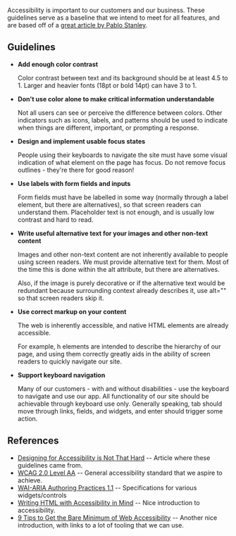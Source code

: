 Accessibility is important to our customers and our business. These guidelines serve as a baseline that we intend to meet for all features, and are based off of a [great article by Pablo Stanley](https://uxdesign.cc/designing-for-accessibility-is-not-that-hard-c04cc4779d94).

## **Guidelines**

- **Add enough color contrast**

  Color contrast between text and its background should be at least 4.5 to 1. Larger and heavier fonts (18pt or bold 14pt) can have 3 to 1.

- **Don't use color alone to make critical information understandable**

  Not all users can see or perceive the difference between colors. Other indicators such as icons, labels, and patterns should be used to indicate when things are different, important, or prompting a response.

- **Design and implement usable focus states**

  People using their keyboards to navigate the site must have some visual indication of what element on the page has focus. Do not remove focus outlines - they're there for good reason!

- **Use labels with form fields and inputs**

  Form fields must have be labelled in some way (normally through a label element, but there are alternatives), so that screen readers can understand them. Placeholder text is not enough, and is usually low contrast and hard to read.

- **Write useful alternative text for your images and other non-text content**

  Images and other non-text content are not inherently available to people using screen readers. We must provide alternative text for them. Most of the time this is done within the alt attribute, but there are alternatives.

  Also, if the image is purely decorative or if the alternative text would be redundant because surrounding context already describes it, use alt="" so that screen readers skip it.

- **Use correct markup on your content**

  The web is inherently accessible, and native HTML elements are already accessible.

  For example, h elements are intended to describe the hierarchy of our page, and using them correctly greatly aids in the ability of screen readers to quickly navigate our site.

- **Support keyboard navigation**

  Many of our customers - with and without disabilities - use the keyboard to navigate and use our app. All functionality of our site should be achievable through keyboard use only. Generally speaking, tab should move through links, fields, and widgets, and enter should trigger some action.

## **References**

- [Designing for Accessibility is Not That Hard](https://uxdesign.cc/designing-for-accessibility-is-not-that-hard-c04cc4779d94) -- Article where these guidelines came from.
- [WCAG 2.0 Level AA](https://www.w3.org/WAI/WCAG21/quickref/?versions=2.0&currentsidebar=%23col_overview&levels=aaa) -- General accessibility standard that we aspire to achieve.
- [WAI-ARIA Authoring Practices 1.1](https://www.w3.org/TR/wai-aria-practices-1.1/) -- Specifications for various widgets/controls
- [Writing HTML with Accessibility in Mind](https://medium.com/alistapart/writing-html-with-accessibility-in-mind-a62026493412) -- Nice introduction to accessibility.
- [9 Tips to Get the Bare Minimum of Web Accessibility](https://medium.com/@realabhijeet4u/9-tips-to-get-bare-minimum-of-web-accessibility-739899a9437c) -- Another nice introduction, with links to a lot of tooling that we can use.

